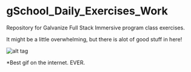 # gSchool_Daily_Exercises_Work

Repository for Galvanize Full Stack Immersive program class exercises. 

It might be a little overwhelming, but there is alot of good stuff in here!



![alt tag](http://i.giphy.com/dcubXtnbck0RG.gif)

*Best gif on the internet. EVER.
